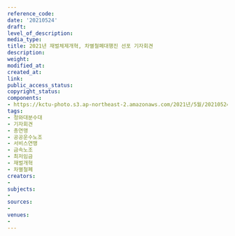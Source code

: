```yaml
---
reference_code: 
date: '20210524'
draft: 
level_of_description: 
media_type: 
title: 2021년 재벌체제개혁, 차별철폐대행진 선포 기자회견
description: 
weight: 
modified_at: 
created_at: 
link: 
public_access_status: 
copyright_status: 
components:
- https://kctu-photo.s3.ap-northeast-2.amazonaws.com/2021년/5월/20210524-2021년+재벌체제개혁,+차별철폐대행진+선포+기자회견_청와대분수대_기자회견_총연맹_공공운수노조_서비스연맹_금속노조_최저임금_재벌개혁_차별철폐/_1D20021.jpg
tags:
- 청와대분수대
- 기자회견
- 총연맹
- 공공운수노조
- 서비스연맹
- 금속노조
- 최저임금
- 재벌개혁
- 차별철폐
creators:
- 
subjects:
- 
sources:
- 
venues:
- 
---
```


